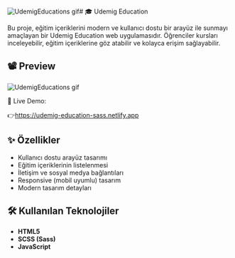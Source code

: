 ![UdemigEducations gif](https://github.com/user-attachments/assets/f03f577c-90b1-48b7-b6e3-d15dc5b90587)# 🎓 Udemig Education

Bu proje, eğitim içeriklerini modern ve kullanıcı dostu bir arayüz ile sunmayı amaçlayan bir Udemig Education web uygulamasıdır. Öğrenciler kursları inceleyebilir, eğitim içeriklerine göz atabilir ve kolayca erişim sağlayabilir.

## 📽️ Preview
 ![UdemigEducations gif](https://github.com/user-attachments/assets/288bce22-864b-4519-abe3-91d3cff6510b)

🔗 Live Demo:

👉https://udemig-education-sass.netlify.app


## ✨ Özellikler
- Kullanıcı dostu arayüz tasarımı
- Eğitim içeriklerinin listelenmesi
- İletişim ve sosyal medya bağlantıları
- Responsive (mobil uyumlu) tasarım
- Modern tasarım detayları


## 🛠️ Kullanılan Teknolojiler
- **HTML5**
- **SCSS (Sass)**
- **JavaScript**

